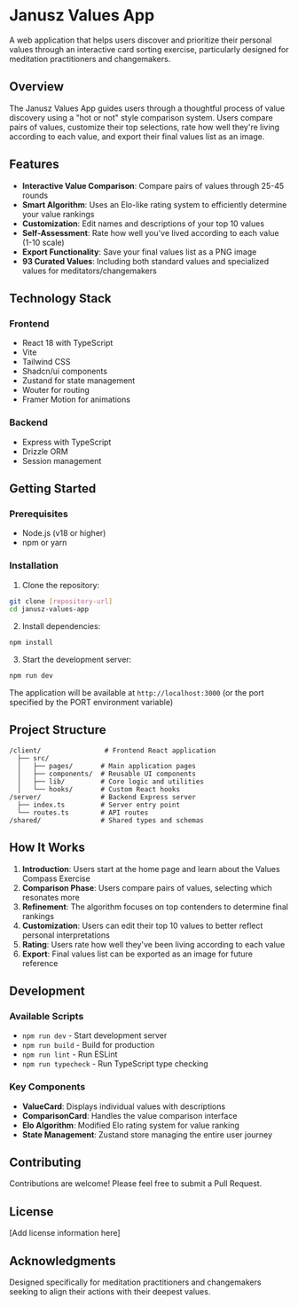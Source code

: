 # Janusz Values App

A web application that helps users discover and prioritize their personal values through an interactive card sorting exercise, particularly designed for meditation practitioners and changemakers.

## Overview

The Janusz Values App guides users through a thoughtful process of value discovery using a "hot or not" style comparison system. Users compare pairs of values, customize their top selections, rate how well they're living according to each value, and export their final values list as an image.

## Features

- **Interactive Value Comparison**: Compare pairs of values through 25-45 rounds
- **Smart Algorithm**: Uses an Elo-like rating system to efficiently determine your value rankings
- **Customization**: Edit names and descriptions of your top 10 values
- **Self-Assessment**: Rate how well you've lived according to each value (1-10 scale)
- **Export Functionality**: Save your final values list as a PNG image
- **93 Curated Values**: Including both standard values and specialized values for meditators/changemakers

## Technology Stack

### Frontend
- React 18 with TypeScript
- Vite
- Tailwind CSS
- Shadcn/ui components
- Zustand for state management
- Wouter for routing
- Framer Motion for animations

### Backend
- Express with TypeScript
- Drizzle ORM
- Session management

## Getting Started

### Prerequisites
- Node.js (v18 or higher)
- npm or yarn

### Installation

1. Clone the repository:
```bash
git clone [repository-url]
cd janusz-values-app
```

2. Install dependencies:
```bash
npm install
```

3. Start the development server:
```bash
npm run dev
```

The application will be available at `http://localhost:3000` (or the port specified by the PORT environment variable)

## Project Structure

```
/client/                # Frontend React application
  ├── src/
  │   ├── pages/       # Main application pages
  │   ├── components/  # Reusable UI components
  │   ├── lib/         # Core logic and utilities
  │   └── hooks/       # Custom React hooks
/server/               # Backend Express server
  ├── index.ts         # Server entry point
  └── routes.ts        # API routes
/shared/               # Shared types and schemas
```

## How It Works

1. **Introduction**: Users start at the home page and learn about the Values Compass Exercise
2. **Comparison Phase**: Users compare pairs of values, selecting which resonates more
3. **Refinement**: The algorithm focuses on top contenders to determine final rankings
4. **Customization**: Users can edit their top 10 values to better reflect personal interpretations
5. **Rating**: Users rate how well they've been living according to each value
6. **Export**: Final values list can be exported as an image for future reference

## Development

### Available Scripts

- `npm run dev` - Start development server
- `npm run build` - Build for production
- `npm run lint` - Run ESLint
- `npm run typecheck` - Run TypeScript type checking

### Key Components

- **ValueCard**: Displays individual values with descriptions
- **ComparisonCard**: Handles the value comparison interface
- **Elo Algorithm**: Modified Elo rating system for value ranking
- **State Management**: Zustand store managing the entire user journey

## Contributing

Contributions are welcome! Please feel free to submit a Pull Request.

## License

[Add license information here]

## Acknowledgments

Designed specifically for meditation practitioners and changemakers seeking to align their actions with their deepest values.